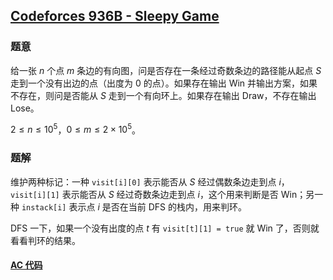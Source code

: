 ## [Codeforces 936B - Sleepy Game](http://codeforces.com/problemset/problem/936/B)

### 题意

给一张 $n$ 个点 $m$ 条边的有向图，问是否存在一条经过奇数条边的路径能从起点 $S$ 走到一个没有出边的点（出度为 0 的点）。如果存在输出 Win 并输出方案，如果不存在，则问是否能从 $S$ 走到一个有向环上。如果存在输出 Draw，不存在输出 Lose。

$2 \le n \le 10^5$，$0 \le m \le 2 \times 10^5$。

### 题解

维护两种标记：一种 `visit[i][0]` 表示能否从 $S$ 经过偶数条边走到点 $i$，`visit[i][1]` 表示能否从 $S$ 经过奇数条边走到点 $i$，这个用来判断是否 Win；另一种 `instack[i]` 表示点 $i$ 是否在当前 DFS 的栈内，用来判环。

DFS 一下，如果一个没有出度的点 $t$ 有 `visit[t][1] = true` 就 Win 了，否则就看看判环的结果。

#### [AC 代码](https://github.com/TsReaper/Competitive-Programming/blob/master/codeforces/936B/sol.cpp)
